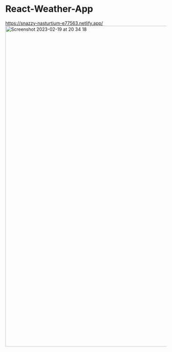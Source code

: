 # React-Weather-App

https://snazzy-nasturtium-e77563.netlify.app/
<img width="1000" alt="Screenshot 2023-02-19 at 20 34 18" src="https://user-images.githubusercontent.com/117900792/219973907-59f66626-fe47-4e5e-9f82-40261cc6b98f.png">
